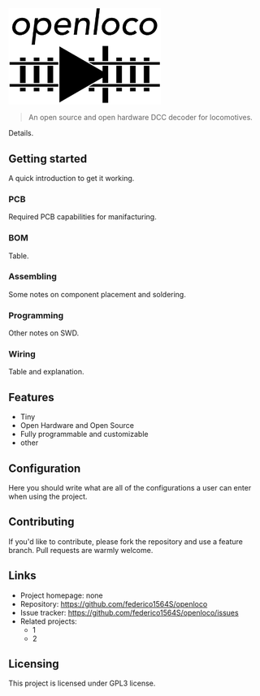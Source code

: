 <img src="https://raw.githubusercontent.com/federico1564S/openloco/master/logo/logo.png" alt="logo" width="300px">

> An open source and open hardware DCC decoder for locomotives.

Details.

## Getting started

A quick introduction to get it working.

### PCB

Required PCB capabilities for manifacturing.

### BOM

Table.

### Assembling

Some notes on component placement and soldering.

### Programming

Other notes on SWD.

### Wiring

Table and explanation.

## Features

* Tiny
* Open Hardware and Open Source
* Fully programmable and customizable
* other

## Configuration

Here you should write what are all of the configurations a user can enter when
using the project.

## Contributing

If you'd like to contribute, please fork the repository and use a feature
branch. Pull requests are warmly welcome.

## Links

- Project homepage: none
- Repository: https://github.com/federico1564S/openloco
- Issue tracker: https://github.com/federico1564S/openloco/issues
- Related projects:
  - 1
  - 2


## Licensing

This project is licensed under GPL3 license.
